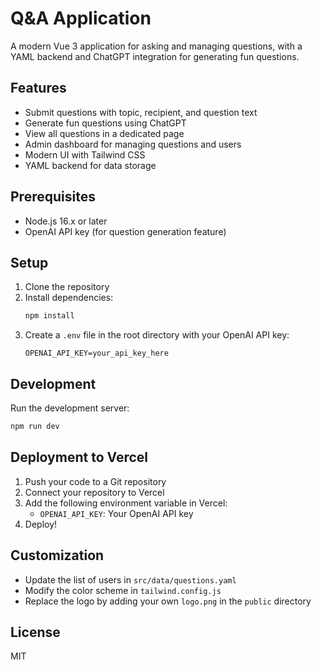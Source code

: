 # Q&A Application

A modern Vue 3 application for asking and managing questions, with a YAML backend and ChatGPT integration for generating fun questions.

## Features

- Submit questions with topic, recipient, and question text
- Generate fun questions using ChatGPT
- View all questions in a dedicated page
- Admin dashboard for managing questions and users
- Modern UI with Tailwind CSS
- YAML backend for data storage

## Prerequisites

- Node.js 16.x or later
- OpenAI API key (for question generation feature)

## Setup

1. Clone the repository
2. Install dependencies:
   ```bash
   npm install
   ```
3. Create a `.env` file in the root directory with your OpenAI API key:
   ```
   OPENAI_API_KEY=your_api_key_here
   ```

## Development

Run the development server:
```bash
npm run dev
```

## Deployment to Vercel

1. Push your code to a Git repository
2. Connect your repository to Vercel
3. Add the following environment variable in Vercel:
   - `OPENAI_API_KEY`: Your OpenAI API key
4. Deploy!

## Customization

- Update the list of users in `src/data/questions.yaml`
- Modify the color scheme in `tailwind.config.js`
- Replace the logo by adding your own `logo.png` in the `public` directory

## License

MIT
